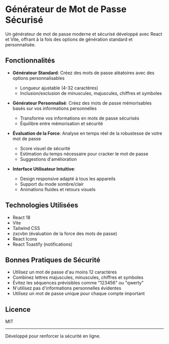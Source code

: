 # Générateur de Mot de Passe Sécurisé

Un générateur de mot de passe moderne et sécurisé développé avec React et Vite, offrant à la fois des options de génération standard et personnalisée.

## Fonctionnalités

- **Générateur Standard**: Créez des mots de passe aléatoires avec des options personnalisables
  - Longueur ajustable (4-32 caractères)
  - Inclusion/exclusion de minuscules, majuscules, chiffres et symboles
  
- **Générateur Personnalisé**: Créez des mots de passe mémorisables basés sur vos informations personnelles
  - Transforme vos informations en mots de passe sécurisés
  - Équilibre entre mémorisation et sécurité

- **Évaluation de la Force**: Analyse en temps réel de la robustesse de votre mot de passe
  - Score visuel de sécurité
  - Estimation du temps nécessaire pour cracker le mot de passe
  - Suggestions d'amélioration

- **Interface Utilisateur Intuitive**:
  - Design responsive adapté à tous les appareils
  - Support du mode sombre/clair
  - Animations fluides et retours visuels

## Technologies Utilisées

- React 18
- Vite
- Tailwind CSS
- zxcvbn (évaluation de la force des mots de passe)
- React Icons
- React Toastify (notifications)

## Bonnes Pratiques de Sécurité

- Utilisez un mot de passe d'au moins 12 caractères
- Combinez lettres majuscules, minuscules, chiffres et symboles
- Évitez les séquences prévisibles comme "123456" ou "qwerty"
- N'utilisez pas d'informations personnelles évidentes
- Utilisez un mot de passe unique pour chaque compte important

## Licence

MIT

---

Développé pour renforcer la sécurité en ligne.
